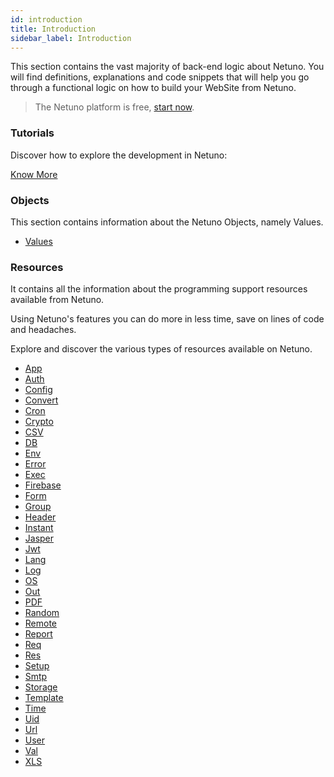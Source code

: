 ```yaml
---
id: introduction
title: Introduction
sidebar_label: Introduction
---
```


This section contains the vast majority of back-end logic about Netuno. You will find definitions, explanations and code snippets that will help you go through a functional logic on how to build your WebSite from Netuno.

> The Netuno platform is free, [start now](../installation/).

### Tutorials

Discover how to explore the development in Netuno:

<a class="button" href="tutorials/">Know More</a>

### Objects
This section contains information about the Netuno Objects, namely Values.

* [Values](library/objects/values.md)

### Resources
It contains all the information about the programming support resources available from Netuno.

Using Netuno's features you can do more in less time, save on lines of code and headaches.

Explore and discover the various types of resources available on Netuno. 

* [App](resources/app.md)
* [Auth](resources/auth.md)
* [Config](resources/config.md)
* [Convert](resources/convert.md)
* [Cron](resources/cron.md)
* [Crypto](resources/crypto.md)
* [CSV](resources/csv.md)
* [DB](resources/db.md)
* [Env](resources/env.md)
* [Error](resources/error.md)
* [Exec](resources/exec.md)
* [Firebase](resources/firebase.md)
* [Form](resources/form.md)
* [Group](resources/group.md)
* [Header](resources/header.md)
* [Instant](resources/instant.md)
* [Jasper](resources/jasper.md)
* [Jwt](resources/jwt.md)
* [Lang](resources/lang.md)
* [Log](resources/log.md)
* [OS](resources/os.md)
* [Out](resources/out.md)
* [PDF](resources/pdf.md)
* [Random](resources/random.md)
* [Remote](resources/remote.md)
* [Report](resources/report.md)
* [Req](resources/req.md)
* [Res](resources/res.md)
* [Setup](resources/setup.md)
* [Smtp](resources/smtp.md)
* [Storage](resources/storage.md)
* [Template](resources/template.md)
* [Time](resources/time.md)
* [Uid](resources/uid.md)
* [Url](resources/url.md)
* [User](resources/user.md)
* [Val](resources/val.md)
* [XLS](resources/xls.md)
